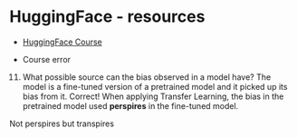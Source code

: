 # HuggingFace - resources

* [HuggingFace Course](https://huggingface.co/course/chapter1)

* Course error
11. What possible source can the bias observed in a model have?
    The model is a fine-tuned version of a pretrained model and it picked up its bias from it.
    Correct! When applying Transfer Learning, the bias in the pretrained model used __perspires__ in the fine-tuned model.

Not perspires but transpires